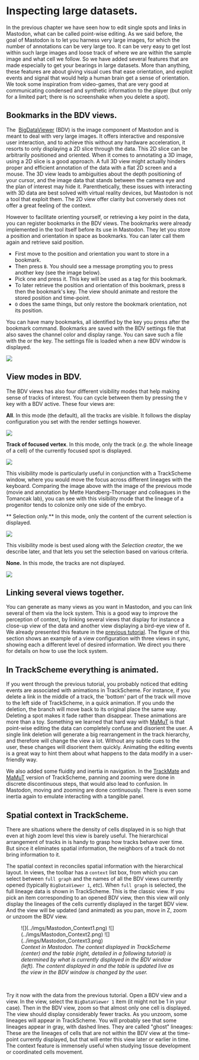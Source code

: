 # Inspecting large datasets.

In the previous chapter we have seen how to edit single spots and links in Mastodon, what can be called point-wise editing. 
As we said before, the goal of Mastodon is to let you harness very large images, for which the number of annotations can be very large too. 
It can be very easy to get lost within such large images and loose track of where we are within the sample image and what cell we follow. 
So we have added several features that are made especially to get your bearings in large datasets.
More than anything, these features are about giving visual cues that ease orientation, and exploit events and signal that would help a human brain get a sense of orientation. 
We took some inspiration from video-games, that are very good at communicating condensed and synthetic information to the player (but only for a limited part; there is no screenshake when you delete a spot).

## Bookmarks in the BDV views.

The  [BigDataViewer](https://imagej.net/plugins/bdv/) (BDV) is the image component of Mastodon and is meant to deal with very large images.
It offers interactive and responsive user interaction, and to achieve this without any hardware acceleration, it resorts to only displaying a 2D slice through the data. 
This 2D slice can be arbitrarily positioned and oriented. 
When it comes to annotating a 3D image, using a 2D slice is a good approach. 
A full 3D view might actually hinders proper and efficient annotation of the data with a flat 2D screen and a mouse.
The 3D view leads to ambiguities about the depth positioning of your cursor, and the image data that stands between the camera eye and the plan of interest may hide it. 
Parenthetically, these issues with interacting with 3D data are best solved with virtual reality devices, but Mastodon is not a tool that exploit them. 
The 2D view offer clarity but conversely does not offer a great feeling of the context. 

However to facilitate orienting yourself, or retrieving a key point in the data, you can register bookmarks in the BDV views. 
The bookmarks were already implemented in the tool itself before its use in Mastodon.
They let you store a position and orientation in space as bookmarks. 
You can later call them again and retrieve said position.

-   First move to the position and orientation you want to store in a bookmark.
-   Then press `B`. 
You should see a message prompting you to press another key (see the image below).
-   Pick one and press it. 
This key will be used as a tag for this bookmark.
-   To later retrieve the position and orientation of this bookmark, press `B` then the bookmark's key. 
The view should animate and restore the stored position and time-point.
-  `O` does the same things, but only restore the bookmark orientation, not its position.

You can have many bookmarks, all identified by the key you press after the bookmark command. 
Bookmarks are saved with the BDV settings file that also saves the channel color and display range. 
You can save such a file with the or the key.
The settings file is loaded when a new BDV window is displayed.

![](../imgs/Mastodon_SettingBookmark.png)

## View modes in BDV.

The BDV views has also four different visibility modes that help making sense of tracks of interest. 
You can cycle between them by pressing the `V` key with a BDV active.
These four views are:

**All**. 
In this mode (the default), all the tracks are visible.
It follows the display configuration you set with the render settings however.

![](../imgs/Mastodon_visibilities_01.png)

**Track of focused vertex**.
In this mode, only the track (_e.g._ the whole lineage of a cell) of the currently focused spot is displayed.

![](../imgs/Mastodon_visibilities_02.png)

This visibility mode is particularly useful in conjunction with a TrackScheme window, where you would move the focus across different lineages with the keyboard. 
Comparing the image above with the image of the previous mode (movie and annotation by Mette Handberg-Thorsager and colleagues in the Tomancak lab), you can see with this visibility mode that the lineage of a progenitor tends to colonize only one side of the embryo.

** Selection only.**
In this mode, only the content of the current selection is displayed.

![](../imgs/Mastodon_visibilities_03.png)

This visibility mode is best used along with the _Selection creator_, the we describe later, and that lets you set the selection based on various criteria.

**None.**
In this mode, the tracks are not displayed. 

![](../imgs/Mastodon_visibilities_04.png)

## Linking several views together.

You can generate as many views as you want in Mastodon, and you can link several of them via the lock system. 
This is a good way to improve the perception of context, by linking several views that display for instance a close-up view of the data and another view displaying a bird-eye view of it.
We already presented this feature in the [previous tutorial](manual_editing.md#synchronizing-several-views-together). 
The figure of this section shows an example of a view configuration with three views in sync, showing each a different level of desired information. 
We direct you there for details on how to use the lock system.

## In TrackScheme everything is animated.

If you went through the previous tutorial, you probably noticed that editing events are associated with animations in TrackScheme. 
For instance, if you delete a link in the middle of a track, the 'bottom' part of the track will move to the left side of TrackScheme, in a quick animation. 
If you undo the deletion, the branch will move back to its original place the same way. 
Deleting a spot makes it fade rather than disappear.
These animations are more than a toy.
Something we learned that hard way with [MaMuT](https://imagej.net/plugins/mamut/index) is that point-wise editing the data can completely confuse and disorient the user. 
A single link deletion will generate a big rearrangement in the track hierarchy, and therefore will change the view a lot.
Without any subtle cues to the user, these changes will disorient them quickly.
Animating the editing events is a great way to hint them about what happens to the data modify in a user-friendly way.

We also added some fluidity and inertia in navigation. 
In the [TrackMate](https://imagej.net/plugins/trackmate/) and [MaMuT](https://imagej.net/plugins/mamut/index) version of TrackScheme, panning and zooming were done in discrete discontinuous steps, that would also lead to confusion.
In Mastodon, moving and zooming are done continuously.
There is even some inertia again to emulate interacting with a tangible panel.

## Spatial context in TrackScheme.

There are situations where the density of cells displayed in is so high that even at high zoom level this view is barely useful. 
The hierarchical arrangement of tracks in is handy to grasp how tracks behave over time.
But since it eliminates spatial information, the neighbors of a track do not bring information to it.

The spatial context in reconciles spatial information with the hierarchical layout.
In views, the toolbar has a `context` list box, from which you can select between `full graph` and the names of all the BDV views currently opened (typically `BigDataViewer 1`, _etc_).
When `full graph` is selected, the full lineage data is shown in TrackScheme. 
This is the classic view.
If you pick an item corresponding to an opened BDV view, then this view will only display the lineages of the cells currently displayed in the target BDV view.
And the view will be updated (and animated) as you pan, move in Z, zoom or unzoom the BDV view.

<figure markdown>
   ![](../imgs/Mastodon_Context1.png)
   ![](../imgs/Mastodon_Context2.png)
   ![](../imgs/Mastodon_Context3.png)
  <figcaption><i>Context in Mastodon. The context displayed in TrackScheme (center) and the table (right, detailed in a following tutorial) is determined by what is currently displayed in the BDV window (left). 
The content displayed in and the table is updated live as the view in the BDV window is changed by the user. </i></figcaption>
</figure> 
<br/>

Try it now with the data from the previous tutorial. 
Open a BDV view and a view. In the view, select the `BigDataViewer 1` item (it might not be 1 in your case). 
Then in the BDV view, zoom so that almost only one cell is displayed.
The view should display considerably fewer tracks. 
As you unzoom, some lineages will appear in TrackScheme. 
You will probably see that some lineages appear in gray, with dashed lines. 
They are called "ghost" lineages: 
These are the lineages of cells that are not within the BDV view at the time-point currently displayed, but that will enter this view later or earlier in time.
The context feature is immensely useful when studying tissue development or coordinated cells movement.
